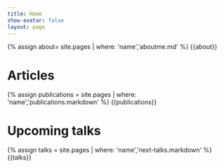 ```yaml
---
title: Home
show-avatar: false
layout: page
---
```


{% assign about= site.pages | where: 'name','aboutme.md' %}
{{about}}

# Articles

{% assign publications = site.pages | where: 'name','publications.markdown' %}
{{publications}}

# Upcoming talks

{% assign talks = site.pages | where: 'name','next-talks.markdown' %}
{{talks}}